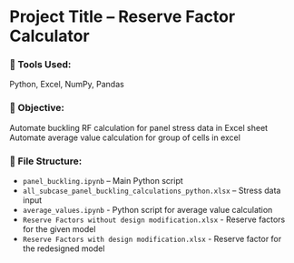 # Project Title – Reserve Factor Calculator

### 🔧 Tools Used:
Python, Excel, NumPy, Pandas

### 🎯 Objective:
Automate buckling RF calculation for panel stress data in Excel sheet
Automate average value calculation for group of cells in excel

### 📂 File Structure:
- `panel_buckling.ipynb` – Main Python script
- `all_subcase_panel_buckling_calculations_python.xlsx` – Stress data input
- `average_values.ipynb` - Python script for average value calculation
- `Reserve Factors without design modification.xlsx` - Reserve factors for the given model
- `Reserve Factors with design modification.xlsx` - Reserve factor for the redesigned model


